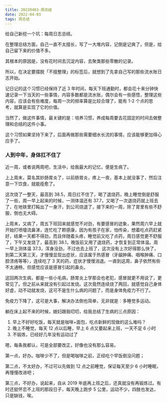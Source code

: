 ```yaml
---
title: 20220403-周总结
date: 2022-04-03
tags: 周总结
---
```


给自己新挖一个坑：每周日志总结。

在整理总结方面，自己一直不太擅长，写了一大堆内容，记倒是记爽了，但是，给自己留下来的价值不多。

其根本的原因是，没有花时间去沉淀内容，去聚类那些零散的记录。

所以，在决定要摆脱「不擅整理」的标签后，就想到了先拿自己写的那些流水账日志开始。

<!-- more -->

记日记的这个习惯已经保持了近 3 年时间，每天下班通勤时，都会花十来分钟快速记录一下当天的一些事情，内容多数都是流水账，偶尔会有一些感悟，整理这些内容，应该会有些难度，每周一次的频率算是比较合理了，能有 1-2 个点的思考，就算是实现了它的价值。

当然了，做这件事情，最关键的是：培养习惯，养成每周要去花固定的时间去做整理和总结的这件小事。

这个习惯如果坚持下来了，后面再做那些需要细水长流的事情，应该能够更加得心应手了。

### 人到中年，身体扛不住了

近一周，或者说两周吧，生活中，给我最大的记忆，便是生病了。

上上周末，莫名其妙肠胃炎了，以前肠胃炎，疼上一夜，基本上就没事了，然后注意一下饮食，就能痊愈了。

这次烧了一整天，最高到 38.5，周日扛不住了，喝了退烧药，晚上睡觉倒是舒服了一些，周一早上起来的时候，一测体温还有 37.7，又喝了一次退烧药就上班去了，在地铁里打盹出了一身汗，到公司烧退了，接下来的一周，除了胃里有些不舒服，倒也无大碍。

上周末，又病了，周五下班回来就感觉不对劲，有要感冒的迹象，果然周六早上就开始打喷嚏流鼻涕，连忙吃了颗感康，因为有孩子在家，怕传染，想着吃点药赶紧好，结果一天都不得劲，而且伴随着头疼，睡觉前又吃了点药，周日感觉更不舒服了，下午又发烧了，最高到 38.1，晚饭前又用了退烧药，才恢复到正常体温。周一早上测体温 37.3，浑身没劲，不过也去上班了，这次没有上次好得那么快了，到第二天第三天，才慢慢显现出症状，应该属于热感冒（牙龈肿痛、咽喉肿痛、口腔溃疡等等），连续吃了 3 天的药，症状才慢慢消退。一直到这周，鼻子依然有些不太通畅，但感觉应该是感冒引起的鼻炎。

这回两次生病，都是一些小毛病，肠胃炎上学那会也老犯，感冒就更不用说了，更常见了。但之前从来就没有引起过发烧。这次竟然连续烧了两回，就感觉自己身体好虚，动不动就发烧，这可不是生什么病的问题了，而是身体免疫力不行了。

免疫力下降了，这可是大事，解决办法倒也简单，无非就是：多睡觉多运动。

躺在床上起不来的时候，媳妇跟我叨叨，给我总结了生病的三点原因：

1. 早上不好好吃饭，每天就是咖啡+面包，吃点新鲜的现做的这么难吗？
2. 晚上不睡觉，每天 12 点以后睡，早上 6 点又要起来上班，一天不足 6 小时
3. 不锻炼，已经好几年没有运动过了

嗯，每条我都认，可是全部要改正，好像也没有那么容易。

第一点，好办。咖啡少不了，但是喝咖啡之前，正经吃个早饭倒没问题；

第二点，不太好办，不过可以先做到 12 点之前睡觉，保证每天至少 6 小时睡眠，再慢慢改进吧；

第三点，不好办，说起来，自从 2019 年底再上班之后，还真就没有再锻炼过。有时还挺怀恋不上班的那段日子，每天晚上跑步 5 公里，运动不少，四肢也发达，只是缺钱，唉。
